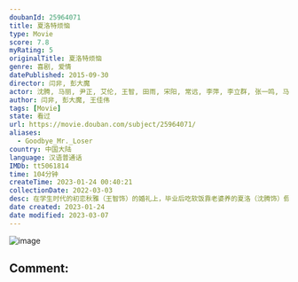 ```yaml
---
doubanId: 25964071
title: 夏洛特烦恼
type: Movie
score: 7.8
myRating: 5
originalTitle: 夏洛特烦恼
genre: 喜剧, 爱情
datePublished: 2015-09-30
director: 闫非, 彭大魔
actor: 沈腾, 马丽, 尹正, 艾伦, 王智, 田雨, 宋阳, 常远, 李萍, 李立群, 张一鸣, 马小茜, 刘坤, 黄才伦, 陈昊明, 王成思, 刘金, 周展翅, 常世奎, 王琦, 赵雪, 黄杨, 肖扬, 魏翔, 吴江, 冯满, 李海银, 许猛, 陶亮, 马驰, 刘立东, 关鹏
author: 闫非, 彭大魔, 王佳伟
tags: [Movie]
state: 看过
url: https://movie.douban.com/subject/25964071/
aliases:
  - Goodbye_Mr._Loser
country: 中国大陆
language: 汉语普通话
IMDb: tt5061814
time: 104分钟
createTime: 2023-01-24 00:40:21
collectionDate: 2022-03-03
desc: 在学生时代的初恋秋雅（王智饰）的婚礼上，毕业后吃软饭靠老婆养的夏洛（沈腾饰）假充大款，出尽其丑，中间还被老婆马冬梅（马丽饰）戳穿暴捶。混乱之中，夏洛意外穿越时空，回到了1997年的学生时代的课堂...
date created: 2023-01-24
date modified: 2023-03-07
---
```


![image](p2264377763.jpg)

Comment:
---

